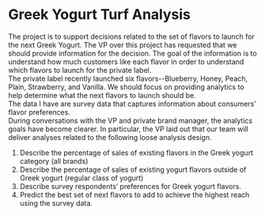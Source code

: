 # Greek Yogurt Turf Analysis

The project is to support decisions related to the set of flavors to launch for the next Greek Yogurt. The VP over this project has requested that we should provide information for the decision. The goal of the information is to understand how much customers like each flavor in order to understand which flavors to launch for the private label.<br>
The private label recently launched six flavors--Blueberry, Honey, Peach, Plain, Strawberry, and Vanilla. We should focus on providing analytics to help determine what the next flavors to launch should be.<br>
The data I have are survey data that captures information about consumers’ flavor preferences.<br>
During conversations with the VP and private brand manager, the analytics goals have become clearer. In particular, the VP laid out that our team will deliver analyses related to the following loose analysis design.<br>
1. Describe the percentage of sales of existing flavors in the Greek yogurt category (all brands)<br> 
2. Describe the percentage of sales of existing yogurt flavors outside of Greek yogurt (regular class of yogurt)<br> 
3. Describe survey respondents’ preferences for Greek yogurt flavors.<br> 
4. Predict the best set of next flavors to add to achieve the highest reach using the survey data.<br> 
